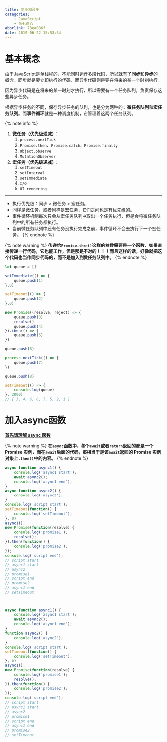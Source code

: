 ```yaml
---
title: 同步和异步
categories:
    - JavaScript
    - 杂七杂八
abbrlink: 73ea086f
date: 2019-06-22 15:53:34
---
```


# 基本概念

由于JavaScript是单线程的，不能同时运行多段代码，所以就有了**同步**和**异步**的概念。同步就是要立即执行的代码，而异步代码则是要在将来的某一个时刻执行。

因为异步代码是在将来的某一时刻才执行，所以需要有一个任务队列，负责保存这些异步任务。

根据异步任务的不同，保存异步任务的队列，也是分为两种的：**微任务队列**和**宏任务队列**。而**事件循环**就是一种调度机制，它管理着这两个任务队列。

{% note info %}
1. **微任务（优先级递减）**：
    1. `process.nextTick`
    2. `Promise.then`、`Promise.catch`、`Promise.finally`
    3. `Object.observe`
    4. `MutationObserver`
2. **宏任务（优先级递减）**：
    1. `setTimeout`
    2. `setInterval`
    3. `setImmediate`
    4. `I/O`
    5. `UI rendering`

---
- 执行优先级：同步 > 微任务 > 宏任务。
- 同样是微任务，或者同样是宏任务，它们之间也是有优先级的。
- 事件循环机制每次只会从宏任务队列中取出一个任务执行，但是会将微任务队列中的所有任务都执行。
- 当前微任务队列中还有任务没执行完成之前，事件循环不会去执行下一个宏任务。
{% endnote %}

{% note warning %}
**传递给`Promise.then()`这样的参数需要是一个函数，如果直接传递一行代码，它也能工作，但是那是不对的！！！而且这样的话，好像就把这个代码也当作同步代码的，而不是加入到微任务队列中。**
{% endnote %}

```js
let queue = []

setImmediate(() => {
    queue.push(1)
},0)

setTimeout(() => {
    queue.push(2)
},0)

new Promise((resolve, reject) => {
    queue.push(3)
    resolve()
    queue.push(4)
}).then(() => {
    queue.push(5)
})

queue.push(6)

process.nextTick(() => {
    queue.push(7)
})

queue.push(8)

setTimeout(() => {
    console.log(queue)
}, 2000)
// [ 3, 4, 6, 8, 7, 5, 2, 1 ]
```

# 加入async函数

[**首先请理解 async 函数**](https://aadonkeyz.com/posts/ca9ee217/)

{% note warning %}
**在`async`函数中，每个`await`或者`return`返回的都是一个 Promise 实例，而在`await`后面的代码，都相当于是该`await`返回的 Promise 实例对象上`.then()`中的内容。**
{% endnote %}

```js
async function async1() {
    console.log('async1 start');
    await async2();
    console.log('async1 end');
}
async function async2() {
    console.log('async2');
}
console.log('script start');
setTimeout(function() {
    console.log('setTimeout');
}, 0)
async1();
new Promise(function(resolve) {
    console.log('promise1');
    resolve();
}).then(function() {
    console.log('promise2');
});
console.log('script end');
// script start
// async1 start
// async2
// promise1
// script end
// promise2
// async1 end
// setTimeout



async function async1() {
    console.log('async1 start');
    await async2();
    console.log('async1 end');
}
function async2() {
    console.log('async2');
}
console.log('script start');
setTimeout(function() {
    console.log('setTimeout');
}, 0)
async1();
new Promise(function(resolve) {
    console.log('promise1');
    resolve();
}).then(function() {
    console.log('promise2');
});
console.log('script end');
// script start
// async1 start
// async2
// promise1
// script end
// async1 end
// promise2
// setTimeout
```
